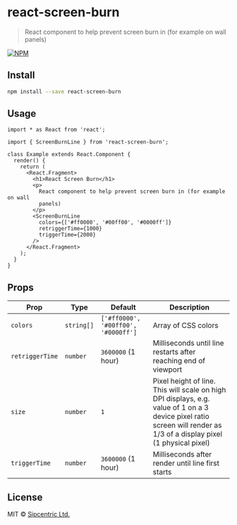 # react-screen-burn

> React component to help prevent screen burn in (for example on wall panels)

[![NPM](https://img.shields.io/npm/v/react-screen-burn.svg)](https://www.npmjs.com/package/react-screen-burn)

## Install

```bash
npm install --save react-screen-burn
```

## Usage

```tsx
import * as React from 'react';

import { ScreenBurnLine } from 'react-screen-burn';

class Example extends React.Component {
  render() {
    return (
      <React.Fragment>
        <h1>React Screen Burn</h1>
        <p>
          React component to help prevent screen burn in (for example on wall
          panels)
        </p>
        <ScreenBurnLine
          colors={['#ff0000', '#00ff00', '#0000ff']}
          retriggerTime={1000}
          triggerTime={2000}
        />
      </React.Fragment>
    );
  }
}
```

## Props

| Prop            | Type       | Default                             | Description                                                                                                                                                           |
| --------------- | ---------- | ----------------------------------- | --------------------------------------------------------------------------------------------------------------------------------------------------------------------- |
| `colors`        | `string[]` | `['#ff0000', '#00ff00', '#0000ff']` | Array of CSS colors                                                                                                                                                   |
| `retriggerTime` | `number`   | `3600000` (1 hour)                  | Milliseconds until line restarts after reaching end of viewport                                                                                                       |
| `size`          | `number`   | `1`                                 | Pixel height of line. This will scale on high DPI displays, e.g. value of 1 on a 3 device pixel ratio screen will render as 1/3 of a display pixel (1 physical pixel) |
| `triggerTime`   | `number`   | `3600000` (1 hour)                  | Milliseconds after render until line first starts                                                                                                                     |

## License

MIT © [Sipcentric Ltd.](https://nimvelo.com/)
